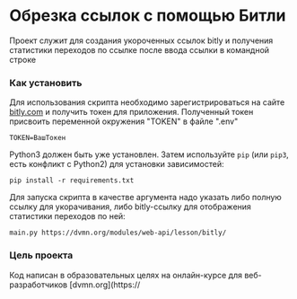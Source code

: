 # Обрезка ссылок с помощью Битли

Проект служит для создания укороченных ссылок bitly и получения статистики переходов по ссылке после ввода ссылки в командной строке

### Как установить

Для использования скрипта необходимо зарегистрироваться на сайте [bitly.com](https://bitly.com/)
и получить токен для приложения.
Полученный токен присвоить переменной окружения "TOKEN" в файле ".env"
```
TOKEN=ВашТокен
```

Python3 должен быть уже установлен. 
Затем используйте `pip` (или `pip3`, есть конфликт с Python2) для установки зависимостей:
```
pip install -r requirements.txt
```
Для запуска скрипта в качестве аргумента надо указать либо полную ссылку
для укорачивания, либо bitly-ссылку для отображения статистики переходов по ней:

````
main.py https://dvmn.org/modules/web-api/lesson/bitly/
````

### Цель проекта

Код написан в образовательных целях на онлайн-курсе для веб-разработчиков [dvmn.org](https://
